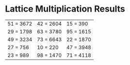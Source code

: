 # Lattice Multiplication Results

|   |   |   |
|---|---|---|
| 51 = 3672 | 42 = 2604 | 15 = 390 |
| 29 = 1798 | 63 = 3780 | 95 = 1615 |
| 49 = 3234 | 73 = 6643 | 22 = 1870 |
| 27 = 756 | 10 = 220 | 47 = 3948 |
| 23 = 989 | 98 = 1470 | 71 = 4118 |
